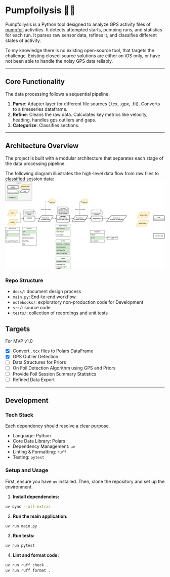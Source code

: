 # Pumpfoilysis 🏄‍♂️

Pumpfoilysis is a Python tool designed to analyze GPS activity files of [pumpfoil](https://youtu.be/fyK9_ubjaL4)
activities.
It detects attempted starts, pumping runs, and statistics for each run.
It parses raw sensor data, refines it, and classifies different states of activity.

To my knowledge there is no existing open-source tool, that targets the challenge. Existing closed-source solutions
are either on iOS only, or have not been able to handle the noisy GPS data reliably.

-----

## Core Functionality

The data processing follows a sequential pipeline:

1.  **Parse**: Adapter layer for different file sources (.tcx, .gpx, .fit). Converts to a timeseries dataframe.
2.  **Refine**: Cleans the raw data. Calculates key metrics like velocity, heading, handles gps outliers and gaps.
3.  **Categorize**: Classifies sections.

-----

## Architecture Overview

The project is built with a modular architecture that separates each stage of the data processing pipeline.

The following diagram illustrates the high-level data flow from raw files to classified session data:
![Architecture Diagram](docs/overview.drawio.png)

### Repo Structure

- `docs/`: document design process
- `main.py`: End-to-end workflow.
- `notebooks/`: exploratory non-production code for Development
- `src/`: source code
- `tests/`: collection of recordings and unit tests

## Targets

For MVP v1.0

- [x] Convert `.tcx` files to Polars DataFrame
- [x] GPS Outlier Detection
- [ ] Data Structures for Priors
- [ ] On Foil Detection Algorithm using GPS and Priors
- [ ] Provide Foil Session Summary Statistics
- [ ] Refined Data Export

-----

## Development

### Tech Stack

Each dependency should resolve a clear purpose.

- Language: Python
- Core Data Library: Polars
- Dependency Management: `uv`
- Linting & Formatting: `ruff`
- Testing: `pytest`

### Setup and Usage

First, ensure you have `uv` installed. Then, clone the repository and set up the environment.

1.  **Install dependencies:**
```bash
uv sync --all-extras
```
2.  **Run the main application:**
```bash
uv run main.py
```
3.  **Run tests:**
```bash
uv run pytest
```
4.  **Lint and format code:**
```bash
uv run ruff check .
uv run ruff format .
```
